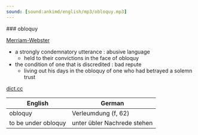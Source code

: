 ```yaml
---
sound: [sound:ankimd/english/mp3/obloquy.mp3]
---
```


\### obloquy

[Merriam-Webster](https://www.merriam-webster.com/dictionary/obloquy)

- a strongly condemnatory utterance : abusive language
    - held to their convictions in the face of obloquy
- the condition of one that is discredited : bad repute
    - living out his days in the obloquy of one who had betrayed a solemn trust

[dict.cc](https://www.dict.cc/obloquy)

| English        | German       |
| -------------- | ------------ |
| obloquy | Verleumdung (f, 62) |
| to be under obloquy | unter übler Nachrede stehen |
